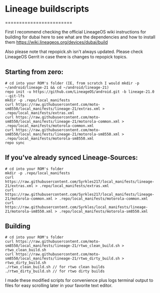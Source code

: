# Lineage buildscripts
========================

First I recommend checking the official LineageOS wiki instructions for building for dubai here to see what are the dependencies and how to install them
https://wiki.lineageos.org/devices/dubai/build

Also please note that repopick.sh isn't always updated. Please check LineageOS Gerrit in case there is changes to repopick topics.

Starting from zero:
---------
    # cd into your ROM's folder (IE, from scratch I would mkdir -p ~/android/lineage-21 && cd ~/android/lineage-21)
    repo init -u https://github.com/LineageOS/android.git -b lineage-21.0 --git-lfs
    mkdir -p .repo/local_manifests
    curl https://raw.githubusercontent.com/moto-sm8550/local_manifests/lineage-21/extras.xml > .repo/local_manifests/extras.xml
    curl https://raw.githubusercontent.com/moto-sm8550/local_manifests/lineage-21/motorola-common.xml > .repo/local_manifests/motorola-common.xml
    curl https://raw.githubusercontent.com/moto-sm8550/local_manifests/lineage-21/motorola-sm8550.xml > .repo/local_manifests/motorola-sm8550.xml
    repo sync

If you've already synced Lineage-Sources:
----------
    # cd into your ROM's folder
    mkdir -p .repo/local_manifests
    curl https://raw.githubusercontent.com/Syrkles217/local_manifests/lineage-21/extras.xml > .repo/local_manifests/extras.xml
    curl https://raw.githubusercontent.com/Syrkles217/local_manifests/lineage-21/motorola-common.xml > .repo/local_manifests/motorola-common.xml
    curl https://raw.githubusercontent.com/Syrkles/local_manifests/lineage-21/motorola-sm8550.xml > .repo/local_manifests/motorola-sm8550.xml

Building
----------
    # cd into your ROM's folder
    curl https://raw.githubusercontent.com/moto-sm8550/local_manifests/lineage-21/rtwo_clean_build.sh > rtwo_clean_build.sh
    curl https://raw.githubusercontent.com/moto-sm8550/local_manifests/lineage-21/rtwo_dirty_build.sh > rtwo_dirty_build.sh
    ./rtwo_clean_build.sh // for rtwo clean builds
    ./rtwo_dirty_build.sh // for rtwo dirty builds

I made these modified scripts for convenience plus logs terminal output to files for easy scrolling later in your favorite text editor.
